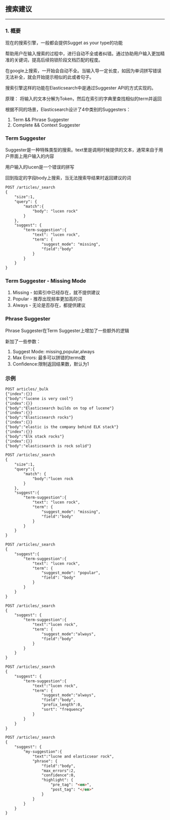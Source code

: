 ## 搜索建议

-----

### 1. 概要

现在的搜索引擎，一般都会提供Sugget as your type的功能

帮助用户在输入搜索的过程中，进行自动不全或者纠错。通过协助用户输入更加精准的关键词，提高后续钩锁阶段文档匹配的程度。

在google上搜索，一开始会自动不全。当输入导一定长度，如因为单词拼写错误无法补全，就会开始提示相似的此或者句子。


搜索引擎这样的功能在Elasticsearch中是通过Suggester API的方式实现的。

原理： 将输入的文本分解为Token，然后在索引的字典里查找相似的term并返回

根据不同的场景，Elasticsearch设计了4中类别的Suggesters：

1. Term && Phrase Suggester
1. Complete && Context Suggester


### Term Suggester

Suggester是一种特殊类型的搜索。text里是调用时候提供的文本，通常来自于用户界面上用户输入的内容

用户输入的lucen是一个错误的拼写

回到指定的字段body上搜索，当无法搜索导结果时返回建议的词

```html
POST /articles/_search
{
    "size":1,
    "query": {
        "match":{
            "body": "lucen rock"
        }
    },
    "suggest": {
        "term-suggestion":{
            "text": "lucen rock",
            "term": {
                "suggest_mode": "missing",
                "field":"body"
            }
        }
    }
}
```

### Term Suggester - Missing Mode

1. Missing - 如索引中已经存在，就不提供建议
1. Popular - 推荐出现频率更加高的词
1. Always - 无论是否存在，都提供建议


### Phrase Suggester

Phrase Suggester在Term Suggester上增加了一些额外的逻辑

新加了一些参数：

1. Suggest Mode: missing,popular,always
1. Max Errors: 最多可以拼错的terms数
1. Confidence:限制返回结果数，默认为1


### 示例

```html
POST articles/_bulk
{"index":{}}
{"body":"lucene is very cool"}
{"index":{}}
{"body":"Elasticsearch builds on top of lucene"}
{"index":{}}
{"body":"Elasticsearch rocks"}
{"index":{}}
{"body":"elastic is the company behind ELK stack"}
{"index":{}}
{"body":"Elk stack rocks"}
{"index":{}}
{"body":"elasticsearch is rock solid"}

POST /articles/_search
{
    "size":1,
    "query":{
        "match": {
            "body":"lucen rock
        }
    },
    "suggest":{
        "term-suggestion":{
            "text": "lucen rock",
            "term": {
                "suggest_mode": "missing",
                "field":"body"
            }
        }
    }
}

POST /articles/_search
{
    "suggest":{
        "term-suggestion":{
            "text": "lucen rock",
            "term": {
                "suggest_mode": "popular",
                "field": "body"
            }
        }
    }
}

POST /articles/_search
{
    "suggest": {
        "term-suggestion":{
            "text":"lucen rock",
            "term": {
                "suggest_mode":"always",
                "field":"body"
            }
        }
    }
}

POST /articles/_search
{
    "suggest": {
        "term-suggestion":{
            "text":"lucen rock",
            "term": {
                "suggest_mode":"always",
                "field":"body",
                "prefix_length":0,
                "sort": "frequency"
            }
        }
    }
}

POST /articles/_search
{
    "suggest": {
        "my-suggestion":{
            "text":"lucne and elasticsear rock",
            "phrase": {
                "field":"body",
                "max_errors":2,
                "confidence":0,
                "highlight": {
                    "pre_tag": "<em>",
                    "post_tag": "</em>"
                }
            }
        }
    }
}
```
